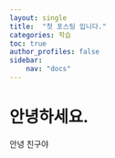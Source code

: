 ```yaml
---
layout: single
title:  "첫 포스팅 입니다."
categories: 학습
toc: true
author_profiles: false
sidebar:
    nav: "docs"
---
```


# 안녕하세요.

안녕 친구야
